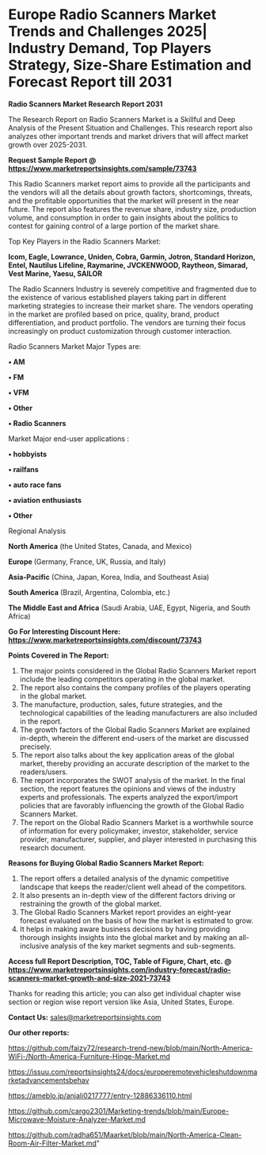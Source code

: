  # Europe Radio Scanners Market Trends and Challenges 2025| Industry Demand, Top Players Strategy, Size-Share Estimation and Forecast Report till 2031

<strong>Radio Scanners Market Research Report 2031</strong>

The Research Report on Radio Scanners Market is a Skillful and Deep Analysis of the Present Situation and Challenges. This research report also analyzes other important trends and market drivers that will affect market growth over 2025-2031.

<strong>Request Sample Report @ <a href=https://www.marketreportsinsights.com/sample/73743>https://www.marketreportsinsights.com/sample/73743</a></strong>

This Radio Scanners market report aims to provide all the participants and the vendors will all the details about growth factors, shortcomings, threats, and the profitable opportunities that the market will present in the near future. The report also features the revenue share, industry size, production volume, and consumption in order to gain insights about the politics to contest for gaining control of a large portion of the market share.

Top Key Players in the Radio Scanners Market:

<strong>Icom, Eagle, Lowrance, Uniden, Cobra, Garmin, Jotron, Standard Horizon, Entel, Nautilus Lifeline, Raymarine, JVCKENWOOD, Raytheon, Simarad, Vest Marine, Yaesu, SAILOR</strong>

The Radio Scanners Industry is severely competitive and fragmented due to the existence of various established players taking part in different marketing strategies to increase their market share. The vendors operating in the market are profiled based on price, quality, brand, product differentiation, and product portfolio. The vendors are turning their focus increasingly on product customization through customer interaction.

Radio Scanners Market Major Types are:

<strong>• AM

• FM

• VFM

• Other

• Radio Scanners</strong>

Market Major end-user applications :

<strong>• hobbyists

• railfans

• auto race fans

• aviation enthusiasts

• Other</strong>

Regional Analysis

</u><strong><b>North America</b></strong> (the United States, Canada, and Mexico)

<strong><b>Europe </b></strong>(Germany, France, UK, Russia, and Italy)

<strong><b>Asia-Pacific</b></strong> (China, Japan, Korea, India, and Southeast Asia)

<strong><b>South America</b></strong> (Brazil, Argentina, Colombia, etc.)

<strong><b>The Middle East and Africa</b></strong> (Saudi Arabia, UAE, Egypt, Nigeria, and South Africa)

<strong>Go For Interesting Discount Here: <a href=https://www.marketreportsinsights.com/discount/73743>https://www.marketreportsinsights.com/discount/73743</a></strong>

<strong>Points Covered in The Report:</strong>
<ol>
  <li>The major points considered in the Global Radio Scanners Market report include the leading competitors operating in the global market.</li>
  <li>The report also contains the company profiles of the players operating in the global market.</li>
  <li>The manufacture, production, sales, future strategies, and the technological capabilities of the leading manufacturers are also included in the report.</li>
  <li>The growth factors of the Global Radio Scanners Market are explained in-depth, wherein the different end-users of the market are discussed precisely.</li>
  <li>The report also talks about the key application areas of the global market, thereby providing an accurate description of the market to the readers/users.</li>
  <li>The report incorporates the SWOT analysis of the market. In the final section, the report features the opinions and views of the industry experts and professionals. The experts analyzed the export/import policies that are favorably influencing the growth of the Global Radio Scanners Market.</li>
  <li>The report on the Global Radio Scanners Market is a worthwhile source of information for every policymaker, investor, stakeholder, service provider, manufacturer, supplier, and player interested in purchasing this research document.</li>
</ol>
<strong>Reasons for Buying Global Radio Scanners Market Report:</strong>

<ol>
  <li>The report offers a detailed analysis of the dynamic competitive landscape that keeps the reader/client well ahead of the competitors.</li>
  <li>It also presents an in-depth view of the different factors driving or restraining the growth of the global market.</li>
  <li>The Global Radio Scanners Market report provides an eight-year forecast evaluated on the basis of how the market is estimated to grow.</li>
  <li>It helps in making aware business decisions by having providing thorough insights insights into the global market and by making an all-inclusive analysis of the key market segments and sub-segments.</li>
</ol>
<strong>Access full Report Description, TOC, Table of Figure, Chart, etc. @ <a href=https://www.marketreportsinsights.com/industry-forecast/radio-scanners-market-growth-and-size-2021-73743>https://www.marketreportsinsights.com/industry-forecast/radio-scanners-market-growth-and-size-2021-73743</a></strong>


Thanks for reading this article; you can also get individual chapter wise section or region wise report version like Asia, United States, Europe.

<strong>Contact Us:</strong>
sales@marketreportsinsights.com

<strong>Our other reports:</strong>

<a href=https://github.com/faizy72/research-trend-new/blob/main/North-America-WiFi-/North-America-Furniture-Hinge-Market.md>https://github.com/faizy72/research-trend-new/blob/main/North-America-WiFi-/North-America-Furniture-Hinge-Market.md</a>

<a href=https://issuu.com/reportsinsights24/docs/europeremotevehicleshutdownmarketadvancementsbehav>https://issuu.com/reportsinsights24/docs/europeremotevehicleshutdownmarketadvancementsbehav</a>

<a href=https://ameblo.jp/anjali0217777/entry-12886336110.html>https://ameblo.jp/anjali0217777/entry-12886336110.html</a>

<a href=https://github.com/cargo2301/Marketing-trends/blob/main/Europe-Microwave-Moisture-Analyzer-Market.md>https://github.com/cargo2301/Marketing-trends/blob/main/Europe-Microwave-Moisture-Analyzer-Market.md</a>

<a href=https://github.com/radha651/Maarket/blob/main/North-America-Clean-Room-Air-Filter-Market.md>https://github.com/radha651/Maarket/blob/main/North-America-Clean-Room-Air-Filter-Market.md</a>"
